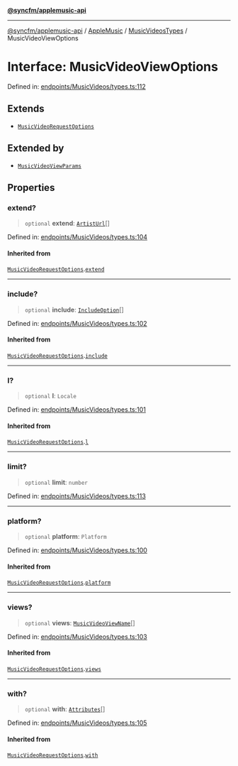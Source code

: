 [**@syncfm/applemusic-api**](../../../../../../README.md)

***

[@syncfm/applemusic-api](../../../../../../globals.md) / [AppleMusic](../../../README.md) / [MusicVideosTypes](../README.md) / MusicVideoViewOptions

# Interface: MusicVideoViewOptions

Defined in: [endpoints/MusicVideos/types.ts:112](https://github.com/sync-fm/applemusic-api/blob/9ff258d5e3837a0cb0f9914911c5614d92f344ed/src/endpoints/MusicVideos/types.ts#L112)

## Extends

- [`MusicVideoRequestOptions`](MusicVideoRequestOptions.md)

## Extended by

- [`MusicVideoViewParams`](MusicVideoViewParams.md)

## Properties

### extend?

> `optional` **extend**: [`ArtistUrl`](../enumerations/ExtendOption.md#artisturl)[]

Defined in: [endpoints/MusicVideos/types.ts:104](https://github.com/sync-fm/applemusic-api/blob/9ff258d5e3837a0cb0f9914911c5614d92f344ed/src/endpoints/MusicVideos/types.ts#L104)

#### Inherited from

[`MusicVideoRequestOptions`](MusicVideoRequestOptions.md).[`extend`](MusicVideoRequestOptions.md#extend)

***

### include?

> `optional` **include**: [`IncludeOption`](../enumerations/IncludeOption.md)[]

Defined in: [endpoints/MusicVideos/types.ts:102](https://github.com/sync-fm/applemusic-api/blob/9ff258d5e3837a0cb0f9914911c5614d92f344ed/src/endpoints/MusicVideos/types.ts#L102)

#### Inherited from

[`MusicVideoRequestOptions`](MusicVideoRequestOptions.md).[`include`](MusicVideoRequestOptions.md#include)

***

### l?

> `optional` **l**: `Locale`

Defined in: [endpoints/MusicVideos/types.ts:101](https://github.com/sync-fm/applemusic-api/blob/9ff258d5e3837a0cb0f9914911c5614d92f344ed/src/endpoints/MusicVideos/types.ts#L101)

#### Inherited from

[`MusicVideoRequestOptions`](MusicVideoRequestOptions.md).[`l`](MusicVideoRequestOptions.md#l)

***

### limit?

> `optional` **limit**: `number`

Defined in: [endpoints/MusicVideos/types.ts:113](https://github.com/sync-fm/applemusic-api/blob/9ff258d5e3837a0cb0f9914911c5614d92f344ed/src/endpoints/MusicVideos/types.ts#L113)

***

### platform?

> `optional` **platform**: `Platform`

Defined in: [endpoints/MusicVideos/types.ts:100](https://github.com/sync-fm/applemusic-api/blob/9ff258d5e3837a0cb0f9914911c5614d92f344ed/src/endpoints/MusicVideos/types.ts#L100)

#### Inherited from

[`MusicVideoRequestOptions`](MusicVideoRequestOptions.md).[`platform`](MusicVideoRequestOptions.md#platform)

***

### views?

> `optional` **views**: [`MusicVideoViewName`](../enumerations/MusicVideoViewName.md)[]

Defined in: [endpoints/MusicVideos/types.ts:103](https://github.com/sync-fm/applemusic-api/blob/9ff258d5e3837a0cb0f9914911c5614d92f344ed/src/endpoints/MusicVideos/types.ts#L103)

#### Inherited from

[`MusicVideoRequestOptions`](MusicVideoRequestOptions.md).[`views`](MusicVideoRequestOptions.md#views)

***

### with?

> `optional` **with**: [`Attributes`](../enumerations/WithOption.md#attributes)[]

Defined in: [endpoints/MusicVideos/types.ts:105](https://github.com/sync-fm/applemusic-api/blob/9ff258d5e3837a0cb0f9914911c5614d92f344ed/src/endpoints/MusicVideos/types.ts#L105)

#### Inherited from

[`MusicVideoRequestOptions`](MusicVideoRequestOptions.md).[`with`](MusicVideoRequestOptions.md#with)
